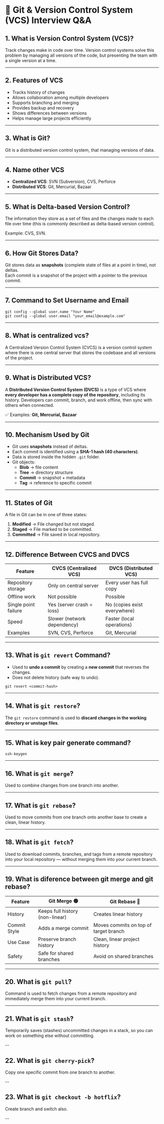# 📘 Git & Version Control System (VCS) Interview Q&A

## 1. What is Version Control System (VCS)?
 Track changes make in code over time. Version control systems solve this problem by managing all versions of the code, but presenting the team with a single version at a time.

---

## 2. Features of VCS
- Tracks history of changes
- Allows collaboration among multiple developers
- Supports branching and merging
- Provides backup and recovery
- Shows differences between versions
- Helps manage large projects efficiently

---

## 3. What is Git?
Git is a distributed version control system, that managing versions of data.

---

## 4. Name other VCS
- **Centralized VCS**: SVN (Subversion), CVS, Perforce
- **Distributed VCS**: Git, Mercurial, Bazaar

---

## 5. What is Delta-based Version Control?
The information they store as a set of files and the changes made to each file over time (this is commonly described as delta-based version control).

Example: CVS, SVN.

---

## 6. How Git Stores Data?
Git stores data as **snapshots** (complete state of files at a point in time), not deltas.  
Each commit is a snapshot of the project with a pointer to the previous commit.

---

## 7. Command to Set Username and Email

```
git config --global user.name "Your Name"
git config --global user.email "your_email@example.com"
```

---

## 8. What is centralized vcs?
A Centralized Version Control System (CVCS) is a version control system where there is one central server that stores the codebase and all versions of the project.

---

## 9. What is Distributed VCS?
A **Distributed Version Control System (DVCS)** is a type of VCS where **every developer has a complete copy of the repository**, including its history. Developers can commit, branch, and work offline, then sync with others when connected.

✅ Examples: **Git, Mercurial, Bazaar**

---

## 10. Mechanism Used by Git
- Git uses **snapshots** instead of deltas.  
- Each commit is identified using a **SHA-1 hash (40 characters)**.  
- Data is stored inside the hidden `.git` folder.  
- Git objects:
  - **Blob** → file content
  - **Tree** → directory structure
  - **Commit** → snapshot + metadata
  - **Tag** → reference to specific commit

---

## 11. States of Git
A file in Git can be in one of three states:
1. **Modified** → File changed but not staged.  
2. **Staged** → File marked to be committed.  
3. **Committed** → File saved in local repository.  

---

## 12. Difference Between CVCS and DVCS

| Feature              | CVCS (Centralized VCS)         | DVCS (Distributed VCS)     |
|-----------------------|---------------------------------|-----------------------------|
| Repository storage    | Only on central server          | Every user has full copy    |
| Offline work          | Not possible                   | Possible                    |
| Single point failure  | Yes (server crash = loss)       | No (copies exist everywhere)|
| Speed                 | Slower (network dependency)     | Faster (local operations)   |
| Examples              | SVN, CVS, Perforce              | Git, Mercurial              |

---

## 13. What is `git revert` Command?
- Used to **undo a commit** by creating a **new commit** that reverses the changes.  
- Does not delete history (safe way to undo).

```
git revert <commit-hash>
```

---

## 14. What is `git restore`?
The `git restore` command is used to **discard changes in the working directory or unstage files**. 

---



## 15. What is key pair generate command?
```
ssh-keygen
```
---

## 16. What is `git merge`?
Used to combine changes from one branch into another.

---

## 17. What is `git rebase`?
Used to move commits from one branch onto another base to create a clean, linear history.

---

## 18. What is `git fetch`?
Used to download commits, branches, and tags from a remote repository into your local repository — without merging them into your current branch.

---

## 19. What is diference between git merge and git rebase?

| Feature      | Git Merge 🟢 | Git Rebase 🔵 |
|--------------|--------------|---------------|
| History      | Keeps full history (non-linear) | Creates linear history |
| Commit Style | Adds a merge commit | Moves commits on top of target branch |
| Use Case     | Preserve branch history | Clean, linear project history |
| Safety       | Safe for shared branches | Avoid on shared branches |


---


## 20. What is `git pull`?
Command is used to fetch changes from a remote repository and immediately merge them into your current branch.

---


## 21. What is `git stash`?
Temporarily saves (stashes) uncommitted changes in a stack, so you can work on something else without committing.

--

## 22. What is `git cherry-pick`?
Copy one specific commit from one branch to another.

--

## 23. What is `git checkout -b hotflix`?
Create branch and switch also.

--

